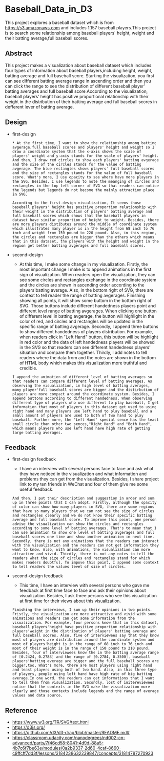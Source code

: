 # Baseball_Data_in_D3
   This project explores a baseball dataset which is from https://s3.amazonaws.com and includes 1,157 baseball players.This project is to search some relationship among baseball players' height, weight and their batting average,full baseball scores.

## Abstract
   This project makes a visualization about baseball dataset which includes four types of information about baseball players,including height, weight, batting average and full baseball score. Starting the visualization, you first can see different batting average range in ascending order and then you can click the range to see the distribution of different baseball player' batting averages and full baseball score.According to the visualization, baseball players' height has positive proportional relationship with their weight in the distribution of their batting average and full baseball scores in defferent lever of batting average.

## Design
* first-design

      * At the first time, I want to show the relationship among batting avgerage,full baseball scores and players' height and weight so I draw a coordinate system that the x-axis shows the scale of players' weight and y-axis stands for the scale of players' height. And then, I draw red circles to show each players' batting avgerage and the size of the circles stands for the value of batting avgerage. The blue rectangles shows players' full baseball scores and the size of rectangles stands for the value of full baseball score. What's more, I use opacity to see where have more players in the SVG. Besides, I use legends to note the meanging of circles and rectangles in the top left corner of SVG so that readers can notice the legends but legends do not become the mainly attraction place in SVG.
      
      According to the first-design visualization, It seems those baseball players' height has positive proportion relationship with their weight in the distribution of players' batting average and full baseball scores which shows that the baseball players in dataset have similar proportion of height to weight. Besides, there are more players distibutes around the middle of coordinate system which illustrates many player is in the height from 68 inch to 76 inch and weight from 150 pound to 220 pound. Also, in this region, the circles and rectangles are bigger than the others which means that in this dataset, the players with the height and weight in the region get better batting avgerages and full baseball scores.

* second-design

     * At this time, I make some change in my visualization. Firstly, the most important change I make is to append animations in the first sign of visualization. When readers open the visualization, they can see some circles and rectangles exchange in the coordinate system and the circles are shown in ascending order according to the players'batting average. Also, in the bottom right of SVG, there are context to tell reader the range of batting avgerages. Finishing showing all points, it will show some buttom in the bottom right of SVG. Those buttons include different handedness players point and different level range of batting avgerages. When clicking one button of different level in batting avgerage, the button will highlight in the color of red, and circles and rectangles will be updated in the specific range of batting avgerage. Secondly, I append three buttons to show different handedness of players distribution. For example, when readers click in "Left Hand" button, this button will be highlight in red color and the data of left handedness players will be showed in the SVG so that readers can see different handedness players' situation and compare them together. Thirdly, I add notes to tell readers where the data from and the notes are shown in the bottom of HTML body which makes this visualization more truthful and credible.
     
      I append the animation of different level of batting averages so that readers can compare different level of batting averages. As observing the visualization, in high level of batting averages, many player'full baseball scores are bigger and the distirbution of players are more compact around the coordinate system. Besides, I append buttons according to different handedness. When observing different type of players who use different to play baseball, I get information that most of players in this dataset get used to using right hand and many players use left hand to play baseball and a small amount of players are used to both of two hand to play baseball. Further more, the "Left Hand" special sence has the least small circle than other two sences,"Right Hand" and "Both Hand", which means players who use left hand have high rate of getting large batting averages.

## Feedback
* first-design feedback

     * I have an interview with several persons face to face and ask what they have noticed in the visualization and what information and problems they can get from the visualization. Besides, I share project link to my ten friends in WeChat and four of them give me some useful feedback.
     
      And then, I put their description and suggestion in order and sum up in three points that I can adopt. Firstly, although the opacity of color can show how many players in SVG, there are some regions that have so many players that we can not see the size of circles and rectangles clearly and we do not know their specific batting average and full baseball score. To improve this point, one person advise the visualization can show the circles and rectangles according to some level of batting averages. That's to mean that I can use animation to show one level of batting avgerages and full baseball scores one time and show another animation in next time. Secondly, there is not any animations that the readers can interact with the visualization and the readers can not get information they want to know. Also, with animations, the visualization can more attractive and vivid. Thirdly, there is not any notes to tell the readers what the size of circles and rectangles stand for which makes readers doubtful. To impove this point, I append some context to tell readers the values level of size of circles.

* second-design feedback

     * This time, I have an interview with several persons who gave me feedback at first time face to face and ask their opinions about visualization. Besides, I ask three persons who see this visualization at first time for their views about this visualization. 
     
      Finishing the interviews, I sum up their opinions in two points. Fristly, the visualization are more attractive and vivid with some animations and readers can get some information from the visualization. For example, four persons know that in this dataset, baseball players'height have positive proportion relationship with players'weight in the distribution of players' batting average and full baseball scores. Also, five of interviewees say that they know most of players are distribution around the coordinate system and most of players'height is in the range of 68 inch to 76 inch and most of their weight is in the range of 150 pound to 210 pound. Besides, four of interviewees know the in the batting average range of [0.2424, 0.2783] and the range of [0.2784, 0.3500], baseball players'batting average are bigger and the full baseball scores are bigger,too. What's more, there are most players using right hand and least players using both of two hand. Also, in this three type of players, people using left hand have high rate of big batting average.In one word, the readers can get informations that I want to tell them from visualization. Secondly, lost of initereviewees notice that the contexts in the SVG make the visualization more clearly and those contexts include legends and the range of average values and data source.

## Reference
* https://www.w3.org/TR/SVG/text.html
* https://d3js.org/
* https://github.com/d3/d3-drag/blob/master/README.md#
* https://classroom.udacity.com/nanodegrees/nd002-cn-advanced/parts/7f46cd58-8041-4d9d-88a5-4b7c6f7be63e/modules/0a2b9337-2d60-4caf-8660-c9ffcff7dd3f/lessons/3184238632239847/concepts/31814787270923
